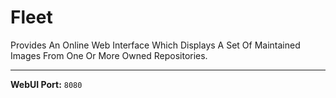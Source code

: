 # Fleet

Provides An Online Web Interface Which Displays A Set Of Maintained Images From One Or More Owned Repositories.

---

**WebUI Port:** `8080`